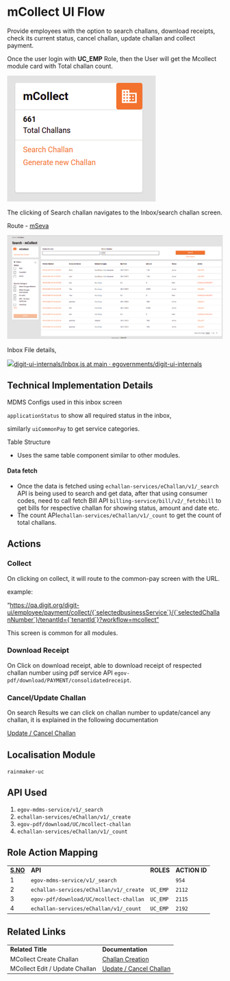# mCollect UI Flow

Provide employees with the option to search challans, download receipts, check its current status, cancel challan, update challan and collect payment.

Once the user login with **UC\_EMP** Role, then the User will get the Mcollect module card with Total challan count.

![](<../../../../../.gitbook/assets/image (209) (1).png>)

The clicking of Search challan navigates to the Inbox/search challan screen.

Route - [mSeva](https://qa.digit.org/digit-ui/employee/mcollect/inbox)

![](<../../../../../.gitbook/assets/image (164).png>)

Inbox File details,

[![](https://github.com/fluidicon.png)digit-ui-internals/Inbox.js at main · egovernments/digit-ui-internals](https://github.com/egovernments/digit-ui-internals/blob/main/packages/modules/mCollect/src/pages/employee/Inbox.js)

## Technical Implementation Details

MDMS Configs used in this inbox screen

`applicationStatus` to show all required status in the inbox,

similarly `uiCommonPay` to get service categories.

Table Structure

* Uses the same table component similar to other modules.

#### Data fetch <a href="#data-fetch" id="data-fetch"></a>

* Once the data is fetched using `echallan-services/eChallan/v1/_search` API is being used to search and get data, after that using consumer codes, need to call fetch Bill API `billing-service/bill/v2/_fetchbill` to get bills for respective challan for showing status, amount and date etc.
* The count API`echallan-services/eChallan/v1/_count` to get the count of total challans.

## **Actions**

### **Collect**

On clicking on collect, it will route to the common-pay screen with the URL.

example:

“https://qa.digit.org/digit-ui/employee/payment/collect/{`selectedbusinessService`}/{`selectedChallanNumber`}/tenantId={`tenantId`}?workflow=mcollect”

This screen is common for all modules.

### **Download Receipt**

On Click on download receipt, able to download receipt of respected challan number using pdf service API `egov-pdf/download/PAYMENT/consolidatedreceipt`.

### **Cancel/Update Challan**

On search Results we can click on challan number to update/cancel any challan, it is explained in the following documentation

[Update / Cancel Challan](https://digit-discuss.atlassian.net/wiki/spaces/DD/pages/1669955631)

## **Localisation Module**

`rainmaker-uc`

## **API Used**

1. `egov-mdms-service/v1/_search`
2. `echallan-services/eChallan/v1/_create`
3. `egov-pdf/download/UC/mcollect-challan`
4. `echallan-services/eChallan/v1/_count`

## **Role Action Mapping**

|                          |                                         |           |               |
| ------------------------ | --------------------------------------- | --------- | ------------- |
| [**S.NO**](http://s.no/) | **API**                                 | **ROLES** | **ACTION ID** |
| 1                        | `egov-mdms-service/v1/_search`          |           | `954`         |
| 2                        | `echallan-services/eChallan/v1/_create` | `UC_EMP`  | `2112`        |
| 3                        | `egov-pdf/download/UC/mcollect-challan` | `UC_EMP`  | `2115`        |
| 4                        | `echallan-services/eChallan/v1/_count`  | `UC_EMP`  | `2192`        |

## **Related Links**

|                                |                                                                                                |
| ------------------------------ | ---------------------------------------------------------------------------------------------- |
| **Related Title**              | **Documentation**                                                                              |
| MCollect Create Challan        | [Challan Creation](https://digit-discuss.atlassian.net/wiki/spaces/DD/pages/1845297183)        |
| MCollect Edit / Update Challan | [Update / Cancel Challan](https://digit-discuss.atlassian.net/wiki/spaces/DD/pages/1669955631) |
